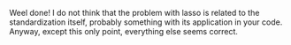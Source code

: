 Weel done! I do not think that the problem with lasso is related to the standardization itself, 
probably something with its application in your code.
Anyway, except this only point, everything else seems correct.
